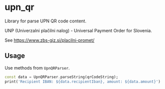 # upn_qr

Library for parse UPN QR code content.

UNP (Univerzalni plačilni nalog) - Universal Payment Order for Slovenia.

See https://www.zbs-giz.si/placilni-promet/

## Usage

Use methods from `UpnQRParser`.

```dart
const data = UpnQRParser.parseString(qrCodeString);
print('Recipient IBAN: ${data.recipientIban}, amount: ${data.amount}')
```